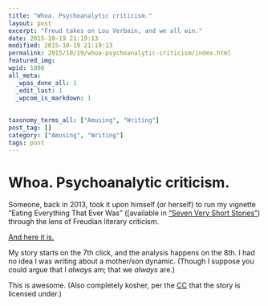 ```yaml
---
title: "Whoa. Psychoanalytic criticism."
layout: post
excerpt: "Freud takes on Lou Verbain, and we all win."
date: 2015-10-19 21:19:13
modified: 2015-10-19 21:19:13
permalink: 2015/10/19/whoa-psychoanalytic-criticism/index.html
featured_img: 
wpid: 1800
all_meta: 
  _wpas_done_all: 1
  _edit_last: 1
  _wpcom_is_markdown: 1
  
  
taxonomy_terms_all: ["Amusing", "Writing"]
post_tag: []
category: ["Amusing", "Writing"]
tags: post
---
```


# Whoa. Psychoanalytic criticism.

Someone, back in 2013, took it upon himself (or herself) to run my vignette “Eating Everything That Ever Was” (\[available in [“Seven Very Short Stories”](http://patrickjohanneson.com/fiction/seven-very-short-stories/)) through the lens of Freudian literary criticism.

[And here it is.](https://prezi.com/lgpaffz_5cg-/psychoanalytic-criticism/)

My story starts on the 7th click, and the analysis happens on the 8th. I had no idea I was writing about a mother/son dynamic. (Though I suppose you could argue that I *always* am; that we *always* are.)

This is awesome. (Also completely kosher, per the [CC](http://creativecommons.org/) that the story is licensed under.)